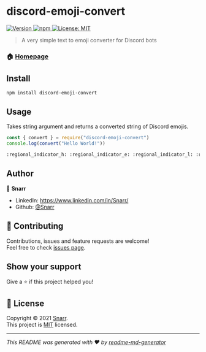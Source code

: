 # discord-emoji-convert
<p>
  <a href="https://www.npmjs.com/package/discord-emoji-convert" target="_blank">
    <img alt="Version" src="https://img.shields.io/npm/v/discord-emoji-convert.svg">
  </a>
  <a href="https://www.npmjs.com/package/discord-emoji-convert" target="_blank">
    <img alt="npm" src="https://img.shields.io/npm/dt/discord-emoji-convert">
  </a>
  <a href="https://github.com/Snarr/discord-emoji-convert/blob/master/LICENSE" target="_blank">
    <img alt="License: MIT" src="https://img.shields.io/github/license/Snarr/discord-emoji-convert" />
  </a>
</p>

> A very simple text to emoji converter for Discord bots

### 🏠 [Homepage](https://github.com/Snarr/discord-emoji-convert#readme)

## Install

```sh
npm install discord-emoji-convert
```

## Usage

Takes string argument and returns a converted string of Discord emojis.

```js
const { convert } = require("discord-emoji-convert")
console.log(convert("Hello World!"))
```

```sh
:regional_indicator_h: :regional_indicator_e: :regional_indicator_l: :regional_indicator_l: :regional_indicator_o: :regional_indicator_w: :regional_indicator_o: :regional_indicator_r: :regional_indicator_l: :regional_indicator_d: :exclamation:
```

## Author

👤 **Snarr**

* LinkedIn: https://www.linkedin.com/in/Snarr/
* Github: [@Snarr](https://github.com/Snarr)

## 🤝 Contributing

Contributions, issues and feature requests are welcome!<br />Feel free to check [issues page](https://github.com/Snarr/discord-emoji-convert/issues).

## Show your support

Give a ⭐️ if this project helped you!

## 📝 License

Copyright © 2021 [Snarr](https://github.com/Snarr).<br />
This project is [MIT](https://github.com/Snarr/discord-emoji-convert/blob/master/LICENSE) licensed.

***
_This README was generated with ❤️ by [readme-md-generator](https://github.com/kefranabg/readme-md-generator)_